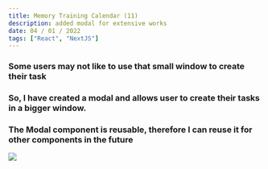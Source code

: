 ```yaml
---
title: Memory Training Calendar (11)
description: added modal for extensive works
date: 04 / 01 / 2022
tags: ["React", "NextJS"]
---
```


<h3>Some users may not like to use that small window to create their task</h3>
<h3>So, I have created a modal and allows user to create their tasks in a bigger window.</h3>
<h3>The Modal component is reusable, therefore I can reuse it for other components in the future</h3>

<Image layout='fill' src='/image/Blog/20220104-0100/20220104-0001.jpg'></Image><br/>
